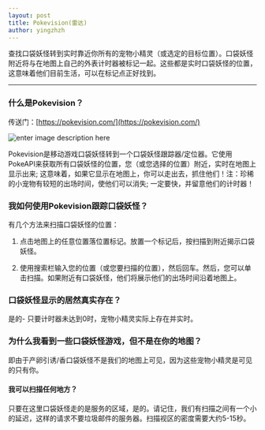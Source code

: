 ```yaml
---
layout: post
title: Pokevision(雷达)
author: yingzhzh
---
```


查找口袋妖怪转到实时靠近你所有的宠物小精灵（或选定的目标位置）。口袋妖怪附近将与在地图上自己的外表计时器被标记一起。这些都是实时口袋妖怪的位置，这意味着他们目前生活，可以在标记点正好找到。


-----

### 什么是Pokevision？
传送门：[https://pokevision.com/](https://pokevision.com/)

![enter image description here](http://ww1.sinaimg.cn/large/76aacbf5gw1f6ak7c88u0j20sa0hq7fx.jpg)

Pokevision是移动游戏口袋妖怪转到一个口袋妖怪跟踪器/定位器。它使用PokeAPI来获取所有口袋妖怪的位置，您（或您选择的位置）附近，实时在地图上显示出来; 这意味着，如果它显示在地图上，你可以走出去，抓住他们！注：珍稀的小宠物有较短的出场时间，使他们可以消失; 一定要快，并留意他们的计时器！

### 我如何使用Pokevision跟踪口袋妖怪？

有几个方法来扫描口袋妖怪的位置：

 1. 点击地图上的任意位置落位置标记。放置一个标记后，按扫描到附近揭示口袋妖怪。

 2. 使用搜索栏输入您的位置（或您要扫描的位置），然后回车。然后，您可以单击扫描。如果附近有口袋妖怪，他们将展示他们的出场时间沿着地图上。

### 口袋妖怪显示的居然真实存在？

是的- 只要计时器未达到0时，宠物小精灵实际上存在并实时。

### 为什么我看到一些口袋妖怪游戏，但不是在你的地图？

即由于产卵引诱/香口袋妖怪不是我们的地图上可见，因为这些宠物小精灵是可见的只有你。

#### 我可以扫描任何地方？

只要在这里口袋妖怪走的是服务的区域，是的。请记住，我们有扫描之间有一个小的延迟，这样的请求不要垃圾邮件的服务器。扫描视区的密度需要大约5-15秒。